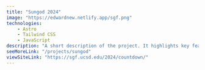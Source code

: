 ```yaml
---
title: "Sungod 2024"
image: "https://edwardnew.netlify.app/sgf.png"
technologies:
    - Astro
    - Tailwind CSS
    - JavaScript
description: "A short description of the project. It highlights key features and technologies."
seeMoreLink: "/projects/sungod"
viewSiteLink: "https://sgf.ucsd.edu/2024/countdown/"
---
```


